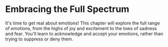 # Embracing the Full Spectrum

It's time to get real about emotions! This chapter will explore the full range of emotions, from the highs of joy and excitement to the lows of sadness and fear. You'll learn to acknowledge and accept your emotions, rather than trying to suppress or deny them.

